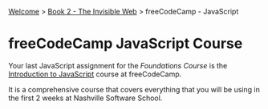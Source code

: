 [Welcome](../../) > [Book 2 - The Invisible Web](../README.md) > freeCodeCamp - JavaScript

# freeCodeCamp JavaScript Course

Your last JavaScript assignment for the *Foundations Course* is the [Introduction to JavaScript](https://learn.freecodecamp.org/javascript-algorithms-and-data-structures/basic-javascript) course at freeCodeCamp.

It is a comprehensive course that covers everything that you will be using in the first 2 weeks at Nashville Software School.